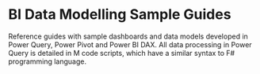 # BI Data Modelling Sample Guides

Reference guides with sample dashboards and data models developed in Power Query, Power Pivot and Power BI DAX. 
All data processing in Power Query is detailed in M code scripts, which have a similar syntax to F# programming language.

